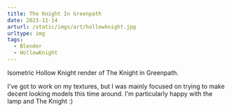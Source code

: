```yaml
---
title: The Knight In Greenpath 
date: 2023-11-14
arturl: /static/imgs/art/hollowknight.jpg
urltype: img
tags: 
  - Blender
  - HollowKnight
---
```

Isometric Hollow Knight render of The Knight in Greenpath.

I've got to work on my textures, but I was mainly focused on trying to make decent looking models this time around. I'm particularly happy with the lamp and The Knight :)

